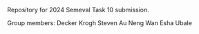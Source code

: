Repository for 2024 Semeval Task 10 submission.

Group members:
Decker Krogh
Steven Au
Neng Wan
Esha Ubale